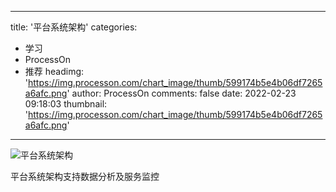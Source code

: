 
---
title: '平台系统架构'
categories: 
 - 学习
 - ProcessOn
 - 推荐
headimg: 'https://img.processon.com/chart_image/thumb/599174b5e4b06df7265a6afc.png'
author: ProcessOn
comments: false
date: 2022-02-23 09:18:03
thumbnail: 'https://img.processon.com/chart_image/thumb/599174b5e4b06df7265a6afc.png'
---

<div>   
<img class="thumb" alt="平台系统架构" src="https://img.processon.com/chart_image/thumb/599174b5e4b06df7265a6afc.png" referrerpolicy="no-referrer">
<p>平台系统架构支持数据分析及服务监控</p>  
</div>
            